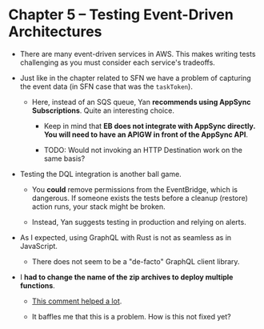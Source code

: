 # Chapter 5 – Testing Event-Driven Architectures

- There are many event-driven services in AWS. This makes writing tests challenging as you must consider each service's tradeoffs.

- Just like in the chapter related to SFN we have a problem of capturing the event data (in SFN case that was the `taskToken`).

  - Here, instead of an SQS queue, Yan **recommends using AppSync Subscriptions**. Quite an interesting choice.

    - Keep in mind that **EB does not integrate with AppSync directly. You will need to have an APIGW in front of the AppSync API**.

    - TODO: Would not invoking an HTTP Destination work on the same basis?

- Testing the DQL integration is another ball game.

  - You **could** remove permissions from the EventBridge, which is dangerous. If someone exists the tests before a cleanup (restore) action runs, your stack might be broken.

  - Instead, Yan suggests testing in production and relying on alerts.

- As I expected, using GraphQL with Rust is not as seamless as in JavaScript.

  - There does not seem to be a "de-facto" GraphQL client library.

- I **had to change the name of the zip archives to deploy multiple functions**.

  - [This comment helped a lot](https://github.com/serverless/serverless/issues/3696#issuecomment-559310048).

  - It baffles me that this is a problem. How is this not fixed yet?
